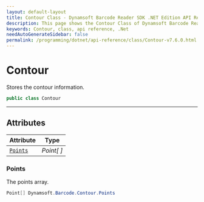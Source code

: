```yaml
---
layout: default-layout
title: Contour Class - Dynamsoft Barcode Reader SDK .NET Edition API Reference
description: This page shows the Contour Class of Dynamsoft Barcode Reader SDK .NET Edition.
keywords: Contour, class, api reference, .Net
needAutoGenerateSidebar: false
permalink: /programming/dotnet/api-reference/class/Contour-v7.6.0.html
---
```



# Contour
Stores the contour information.

```csharp
public class Contour
```  

---

## Attributes
  
| Attribute | Type |
|---------- | ---- |
| [`Points`](#points) | *Point[ ]* |
 
  
### Points
The points array.

```csharp
Point[] Dynamsoft.Barcode.Contour.Points
```  
